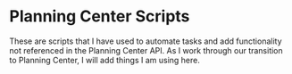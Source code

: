 # Planning Center Scripts

These are scripts that I have used to automate tasks and add functionality not referenced in the Planning Center API. As I work through our transition to Planning Center, I will add things I am using here.
